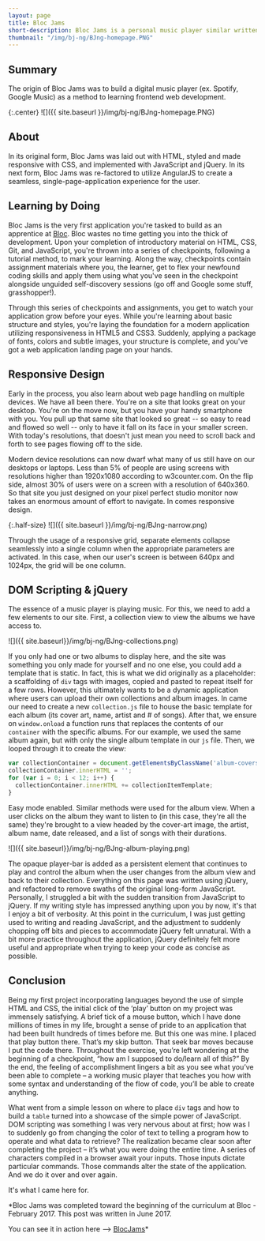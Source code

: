```yaml
---
layout: page
title: Bloc Jams
short-description: Bloc Jams is a personal music player similar written in AngularJS.
thumbnail: "/img/bj-ng/BJng-homepage.PNG"
---
```


## Summary

The origin of Bloc Jams was to build a digital music player (ex. Spotify, Google Music) as a method to learning frontend web development.

{:.center}
![]({{ site.baseurl }}/img/bj-ng/BJng-homepage.PNG)

## About

In its original form, Bloc Jams was laid out with HTML, styled and made responsive with CSS, and implemented with JavaScript and jQuery. In its next form, Bloc Jams was re-factored to utilize AngularJS to create a seamless, single-page-application experience for the user.

## Learning by Doing

Bloc Jams is the very first application you're tasked to build as an apprentice at [Bloc](https://bloc.io). Bloc wastes no time getting you into the thick of development. Upon your completion of introductory material on HTML, CSS, Git, and JavaScript, you're thrown into a series of checkpoints, following a tutorial method, to mark your learning. Along the way, checkpoints contain assignment materials where you, the learner, get to flex your newfound coding skills and apply them using what you've seen in the checkpoint alongside unguided self-discovery sessions (go off and Google some stuff, grasshopper!).

Through this series of checkpoints and assignments, you get to watch your application grow before your eyes. While you're learning about basic structure and styles, you're laying the foundation for a modern application utilizing responsiveness in HTML5 and CSS3. Suddenly, applying a package of fonts, colors and subtle images, your structure is complete, and you've got a web application landing page on your hands.

## Responsive Design

Early in the process, you also learn about web page handling on multiple devices. We have all been there. You're on a site that looks great on your desktop. You're on the move now, but you have your handy smartphone with you. You pull up that same site that looked so great -- so easy to read and flowed so well -- only to have it fall on its face in your smaller screen. With today's resolutions, that doesn't just mean you need to scroll back and forth to see pages flowing off to the side.

Modern device resolutions can now dwarf what many of us still have on our desktops or laptops. Less than 5% of people are using screens with resolutions higher than 1920x1080 according to w3counter.com. On the flip side, almost 30% of users were on a screen with a resolution of 640x360. So that site you just designed on your pixel perfect studio monitor now takes an enormous amount of effort to navigate. In comes responsive design.

{:.half-size}
![]({{ site.baseurl }}/img/bj-ng/BJng-narrow.png)


Through the usage of a responsive grid, separate elements collapse seamlessly into a single column when the appropriate parameters are activated. In this case, when our user's screen is between 640px and 1024px, the grid will be one column.

## DOM Scripting & jQuery

The essence of a music player is playing music. For this, we need to add a few elements to our site. First, a collection view to view the albums we have access to.

![]({{ site.baseurl}}/img/bj-ng/BJng-collections.png)

If you only had one or two albums to display here, and the site was something you only made for yourself and no one else, you could add a template that is static. In fact, this is what we did originally as a placeholder: a scaffolding of `div` tags with images, copied and pasted to repeat itself for a few rows. However, this ultimately wants to be a dynamic application where users can upload their own collections and album images. In came our need to create a new `collection.js` file to house the basic template for each album (its cover art, name, artist and # of songs). After that, we ensure on `window.onload` a function runs that replaces the contents of our `container` with the specific albums. For our example, we used the same album again, but with only the single album template in our `js` file. Then, we looped through it to create the view:

```js
var collectionContainer = document.getElementsByClassName('album-covers')[0];
collectionContainer.innerHTML = '';
for (var i = 0; i < 12; i++) {
  collectionContainer.innerHTML += collectionItemTemplate;
}
```

Easy mode enabled. Similar methods were used for the album view. When a user clicks on the album they want to listen to (in this case, they're all the same) they're brought to a view headed by the cover-art image, the artist, album name, date released, and a list of songs with their durations.

![]({{ site.baseurl}}/img/bj-ng/BJng-album-playing.png)

The opaque player-bar is added as a persistent element that continues to play and control the album when the user changes from the album view and back to their collection. Everything on this page was written using jQuery, and refactored to remove swaths of the original long-form JavaScript. Personally, I struggled a bit with the sudden transition from JavaScript to jQuery. If my writing style has impressed anything upon you by now, it's that I enjoy a bit of verbosity. At this point in the curriculum, I was just getting used to writing and reading JavaScript, and the adjustment to suddenly chopping off bits and pieces to accommodate jQuery felt unnatural. With a bit more practice throughout the application, jQuery definitely felt more useful and appropriate when trying to keep your code as concise as possible.

## Conclusion

Being my first project incorporating languages beyond the use of simple HTML and CSS, the initial click of the ‘play’ button on my project was immensely satisfying. A brief tick of a mouse button, which I have done millions of times in my life, brought a sense of pride to an application that had been built hundreds of times before me. But this one was mine. I placed that play button there. That’s my skip button. That seek bar moves because I put the code there. Throughout the exercise, you’re left wondering at the beginning of a checkpoint, “how am I supposed to do/learn all of this?” By the end, the feeling of accomplishment lingers a bit as you see what you’ve been able to complete – a working music player that teaches you how with some syntax and understanding of the flow of code, you’ll be able to create anything.

What went from a simple lesson on where to place `div` tags and how to build a `table` turned into a showcase of the simple power of JavaScript. DOM scripting was something I was very nervous about at first; how was I to suddenly go from changing the color of text to telling a program how to operate and what data to retrieve? The realization became clear soon after completing the project – it’s what you were doing the entire time. A series of characters compiled in a browser await your inputs. Those inputs dictate particular commands. Those commands alter the state of the application. And we do it over and over again.

It's what I came here for.

*Bloc Jams was completed toward the beginning of the curriculum at Bloc - February 2017. This post was written in June 2017.

You can see it in action here --> [BlocJams](https://milodi.herokuapp.com/)*
